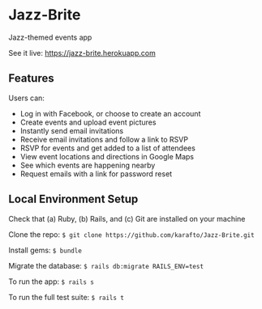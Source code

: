 # Jazz-Brite

Jazz-themed events app

See it live: https://jazz-brite.herokuapp.com

## Features

Users can:

* Log in with Facebook, or choose to create an account
* Create events and upload event pictures
* Instantly send email invitations
* Receive email invitations and follow a link to RSVP
* RSVP for events and get added to a list of attendees
* View event locations and directions in Google Maps
* See which events are happening nearby
* Request emails with a link for password reset

## Local Environment Setup

Check that (a) Ruby, (b) Rails, and (c) Git are installed on your machine

Clone the repo: `$ git clone https://github.com/karafto/Jazz-Brite.git`

Install gems: `$ bundle`

Migrate the database: `$ rails db:migrate RAILS_ENV=test`

To run the app: `$ rails s`

To run the full test suite: `$ rails t`

